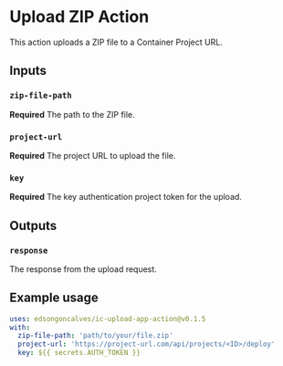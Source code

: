 # Upload ZIP Action

This action uploads a ZIP file to a Container Project URL.

## Inputs

### `zip-file-path`

**Required** The path to the ZIP file.

### `project-url`

**Required** The project URL to upload the file.

### `key`

**Required** The key authentication project token for the upload.

## Outputs

### `response`

The response from the upload request.

## Example usage

```yaml
uses: edsongoncalves/ic-upload-app-action@v0.1.5
with:
  zip-file-path: 'path/to/your/file.zip'
  project-url: 'https://project-url.com/api/projects/<ID>/deploy'
  key: ${{ secrets.AUTH_TOKEN }}

